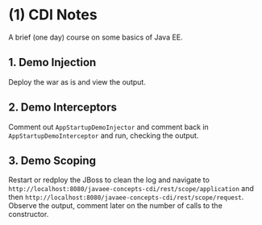 # (1) CDI Notes

A brief (one day) course on some basics of Java EE.

## 1. Demo Injection
Deploy the war as is and view the output.

## 2. Demo Interceptors
Comment out `AppStartupDemoInjector` and comment back in `AppStartupDemoInterceptor` and run, checking the output.

## 3. Demo Scoping

Restart or redploy the JBoss to clean the log and navigate to `http://localhost:8080/javaee-concepts-cdi/rest/scope/application` and then 
`http://localhost:8080/javaee-concepts-cdi/rest/scope/request`.  Observe the output, comment later on the number of 
calls to the constructor.
